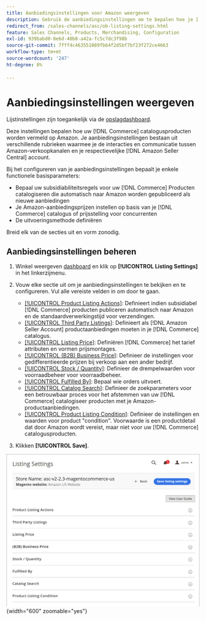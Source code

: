 ```yaml
---
title: Aanbiedingsinstellingen voor Amazon weergeven
description: Gebruik de aanbiedingsinstellingen om te bepalen hoe je [!DNL Commerce] catalogusproducten worden vermeld op [!DNL Amazon Marketplace].
redirect_from: /sales-channels/asc/ob-listing-settings.html
feature: Sales Channels, Products, Merchandising, Configuration
exl-id: 939babd0-8e6d-40b8-a42a-fc5c7dc3f98b
source-git-commit: 7fff4c463551089fb64f2d5bf7bf23f272ce4663
workflow-type: tm+mt
source-wordcount: '247'
ht-degree: 0%

---
```


# Aanbiedingsinstellingen weergeven

Lijstinstellingen zijn toegankelijk via de [opslagdashboard](./amazon-store-dashboard.md).

Deze instellingen bepalen hoe uw [!DNL Commerce] catalogusproducten worden vermeld op Amazon. Je aanbiedingsinstellingen bestaan uit verschillende rubrieken waarmee je de interacties en communicatie tussen Amazon-verkoopkanalen en je respectievelijke [!DNL Amazon Seller Central] account.

Bij het configureren van je aanbiedingsinstellingen bepaalt je enkele functionele basisparameters:

- Bepaal uw subsidiabiliteitsregels voor uw [!DNL Commerce] Producten catalogiseren die automatisch naar Amazon worden gepubliceerd als nieuwe aanbiedingen
- Je Amazon-aanbiedingsprijzen instellen op basis van je [!DNL Commerce] catalogus of prijsstelling voor concurrenten
- De uitvoeringsmethode definiëren

Breid elk van de secties uit en vorm zonodig.

## Aanbiedingsinstellingen beheren

1. Winkel weergeven [dashboard](./amazon-store-dashboard.md) en klik op **[!UICONTROL Listing Settings]** in het linkerzijmenu.

1. Vouw elke sectie uit om je aanbiedingsinstellingen te bekijken en te configureren. Vul alle vereiste velden in om door te gaan.

   - [[!UICONTROL Product Listing Actions]](./product-listing-actions.md): Definieert indien subsidiabel [!DNL Commerce] producten publiceren automatisch naar Amazon en de standaardverwerkingstijd voor verzendingen.
   - [[!UICONTROL Third Party Listings]](./third-party-listing-settings.md): Definieert als [!DNL Amazon Seller Account] productaanbiedingen moeten in je [!DNL Commerce] catalogus.
   - [[!UICONTROL Listing Price]](./listing-price.md): Definiëren [!DNL Commerce] het tarief attributen en vormen prijsmontages.
   - [[!UICONTROL (B2B) Business Price]](./business-pricing.md): Definieer de instellingen voor gedifferentieerde prijzen bij verkoop aan een ander bedrijf.
   - [[!UICONTROL Stock / Quantity]](./stock-quantity.md): Definieer de drempelwaarden voor voorraadbeheer voor voorraadbeheer.
   - [[!UICONTROL Fulfilled By]](./fulfilled-by.md)\: Bepaal wie orders uitvoert.
   - [[!UICONTROL Catalog Search]](./catalog-search.md): Definieer de zoekparameters voor een betrouwbaar proces voor het afstemmen van uw [!DNL Commerce] catalogiseer producten met je Amazon-productaanbiedingen.
   - [[!UICONTROL Product Listing Condition]](./product-listing-condition.md): Definieer de instellingen en waarden voor product &quot;condition&quot;. Voorwaarde is een productdetail dat door Amazon wordt vereist, maar niet voor uw [!DNL Commerce] catalogusproducten.

1. Klikken **[!UICONTROL Save]**.

![Aanbiedingsinstellingen](assets/amazon-listing-settings.png){width="600" zoomable="yes"}
